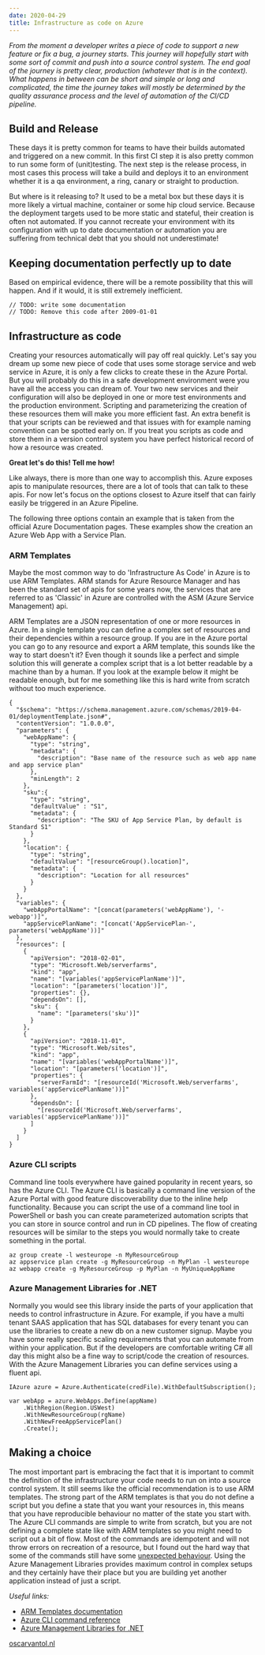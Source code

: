 ```yaml
---
date: 2020-04-29
title: Infrastructure as code on Azure
---
```

*From the moment a developer writes a piece of code to support a new feature or fix a bug, a journey starts. This journey will hopefully start with some sort of commit and push into a source control system. The end goal of the journey is pretty clear, production (whatever that is in the context). What happens in between can be short and simple or long and complicated, the time the journey takes will mostly be determined by the quality assurance process and the level of automation of the CI/CD pipeline.*


## Build and Release

These days it is pretty common for teams to have their builds automated and triggered on a new commit. In this first CI step it is also pretty common to run some form of (unit)testing. The next step is the release process, in most cases this process will take a build and deploys it to an environment whether it is a qa environment, a ring, canary or straight to production. 

But where is it releasing to? It used to be a metal box but these days it is more likely a virtual machine, container or some hip cloud service. Because the deployment targets used to be more static and stateful, their creation is often not automated.
If you cannot recreate your environment with its configuration with up to date documentation or automation you are suffering from technical debt that you should not underestimate!


## Keeping documentation perfectly up to date

Based on empirical evidence, there will be a remote possibility that this will happen. And if it would, it is still extremely inefficient.
```
// TODO: write some documentation
// TODO: Remove this code after 2009-01-01
```


## Infrastructure as code

Creating your resources automatically will pay off real quickly. Let's say you dream up some new piece of code that uses some storage service and web service in Azure, it is only a few clicks to create these in the Azure Portal. But you will probably do this in a safe development environment were you have all the access you can dream of. Your two new services and their configuration will also be deployed in one or more test environments and the production environment. Scripting and parameterizing the creation of these resources them will make you more efficient fast. An extra benefit is that your scripts can be reviewed and that issues with for example naming convention can be spotted early on. If you treat you scripts as code and store them in a version control system you have perfect historical record of how a resource was created.

**Great let's do this! Tell me how!**

Like always, there is more than one way to accomplish this. Azure exposes apis to manipulate resources, there are a lot of tools that can talk to these apis. For now let's focus on the options closest to Azure itself that can fairly easily be triggered in an Azure Pipeline.

The following three options contain an example that is taken from the official Azure Documentation pages. These examples show the creation an Azure Web App with a Service Plan.

### ARM Templates

Maybe the most common way to do 'Infrastructure As Code' in Azure is to use ARM Templates. ARM stands for Azure Resource Manager and has been the standard set of apis for some years now, the services that are referred to as 'Classic' in Azure are controlled with the ASM (Azure Service Management) api. 

ARM Templates are a JSON representation of one or more resources in Azure. In a single template you can define a complex set of resources and their dependencies within a resource group. If you are in the Azure portal you can go to any resource and export a ARM template, this sounds like the way to start doesn't it? Even though it sounds like a perfect and simple solution this will generate a complex script that is a lot better readable by a machine than by a human.
If you look at the example below it might be readable enough, but for me something like this is hard write from scratch without too much experience.

```
{
  "$schema": "https://schema.management.azure.com/schemas/2019-04-01/deploymentTemplate.json#",
  "contentVersion": "1.0.0.0",
  "parameters": {
    "webAppName": {
      "type": "string",
      "metadata": {
        "description": "Base name of the resource such as web app name and app service plan"
      },
      "minLength": 2
    },
    "sku":{
      "type": "string",
      "defaultValue" : "S1",
      "metadata": {
        "description": "The SKU of App Service Plan, by default is Standard S1"
      }
    },
    "location": {
      "type": "string",
      "defaultValue": "[resourceGroup().location]",
      "metadata": {
        "description": "Location for all resources"
      }
    }
  },
  "variables": {
    "webAppPortalName": "[concat(parameters('webAppName'), '-webapp')]",
    "appServicePlanName": "[concat('AppServicePlan-', parameters('webAppName'))]"
  },
  "resources": [
    {
      "apiVersion": "2018-02-01",
      "type": "Microsoft.Web/serverfarms",
      "kind": "app",
      "name": "[variables('appServicePlanName')]",
      "location": "[parameters('location')]",
      "properties": {},
      "dependsOn": [],
      "sku": {
        "name": "[parameters('sku')]"
      }
    },
    {
      "apiVersion": "2018-11-01",
      "type": "Microsoft.Web/sites",
      "kind": "app",
      "name": "[variables('webAppPortalName')]",
      "location": "[parameters('location')]",
      "properties": {
        "serverFarmId": "[resourceId('Microsoft.Web/serverfarms', variables('appServicePlanName'))]"
      },
      "dependsOn": [
        "[resourceId('Microsoft.Web/serverfarms', variables('appServicePlanName'))]"
      ]
    }
  ]
}
```


### Azure CLI scripts

Command line tools everywhere have gained popularity in recent years, so has the Azure CLI. The Azure CLI is basically a command line version of the Azure Portal with good feature discoverability due to the inline help functionality. Because you can script the use of a command line tool in PowerShell or bash you can create parameterized automation scripts that you can store in source control and run in CD pipelines. The flow of creating resources will be similar to the steps you would normally take to create something in the portal. 

```
az group create -l westeurope -n MyResourceGroup
az appservice plan create -g MyResourceGroup -n MyPlan -l westeurope
az webapp create -g MyResourceGroup -p MyPlan -n MyUniqueAppName
```


### Azure Management Libraries for .NET

Normally you would see this library inside the parts of your application that needs to control infrastructure in Azure. For example, if you have a multi tenant SAAS application that has SQL databases for every tenant you can use the libraries to create a new db on a new customer signup. Maybe you have some really specific scaling requirements that you can automate from within your application. 
But if the developers are comfortable writing C# all day this might also be a fine way to script/code the creation of resources. With the Azure Management Libraries you can define services using a fluent api. 

```
IAzure azure = Azure.Authenticate(credFile).WithDefaultSubscription();

var webApp = azure.WebApps.Define(appName)
    .WithRegion(Region.USWest)
    .WithNewResourceGroup(rgName)
    .WithNewFreeAppServicePlan()
    .Create();
```


## Making a choice
The most important part is embracing the fact that it is important to commit the definition of the infrastructure your code needs to run on into a source control system. It still seems like the official recommendation is to use ARM templates. The strong part of the ARM templates is that you do not define a script but you define a state that you want your resources in, this means that you have reproducible behaviour no matter of the state you start with.
The Azure CLI commands are simple to write from scratch, but you are not defining a complete state like with ARM templates so you might need to script out a bit of flow. Most of the commands are idempotent and will not throw errors on recreation of a resource, but I found out the hard way that some of the commands still have some [unexpected behaviour](https://github.com/Azure/azure-cli/issues/11863).
Using the Azure Management Libraries provides maximum control in complex setups and they certainly have their place but you are building yet another application instead of just a script.


*Useful links:*
- [ARM Templates documentation](https://docs.microsoft.com/en-us/azure/azure-resource-manager/templates/overview)
- [Azure CLI command reference](https://docs.microsoft.com/en-us/cli/azure/reference-index?view=azure-cli-latest)
- [Azure Management Libraries for .NET](https://github.com/Azure/azure-libraries-for-net)


[oscarvantol.nl](https://oscarvantol.nl)

